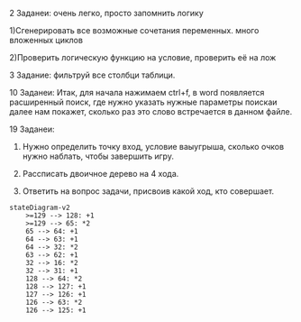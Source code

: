 2 Заданеи:
очень легко, просто запомнить логику


1)Сгенерировать все возможные сочетания переменных. много вложенных циклов


2)Проверить логическую функцию на условие, проверить её на лож

3 Задание: фильтруй все столбци таблици.


10 Заданеи:
Итак, для начала нажимаем ctrl+f, в word появляется расширенный поиск, где нужно указать нужные параметры поискаи далее нам покажет, сколько раз это слово встречается в данном файле.

19 Заданеи:


1) Нужно определить точку вход, условие ваыугрыша, сколько очков нужно наблать, чтобы завершить игру.


2) Рассписать двоичное дерево на 4 хода.


3) Ответить на вопрос задачи, присвоив какой ход, кто совершает.
```mermaid
stateDiagram-v2
    >=129 --> 128: +1
    >=129 --> 65: *2
    65 --> 64: +1
    64 --> 63: +1
    64 --> 32: *2
    63 --> 62: +1
    32 --> 16: *2
    32 --> 31: +1
    128 --> 64: *2
    128 --> 127: +1
    127 --> 126: +1
    126 --> 63: *2
    126 --> 125: +1
```

